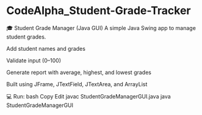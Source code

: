 # CodeAlpha_Student-Grade-Tracker
🎓 Student Grade Manager (Java GUI)
A simple Java Swing app to manage student grades.

Add student names and grades

Validate input (0–100)

Generate report with average, highest, and lowest grades

Built using JFrame, JTextField, JTextArea, and ArrayList

💻 Run:
bash
Copy
Edit
javac StudentGradeManagerGUI.java
java StudentGradeManagerGUI
